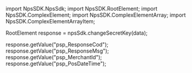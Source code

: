 import NpsSDK.NpsSdk;
import NpsSDK.RootElement;
import NpsSDK.ComplexElement;
import NpsSDK.ComplexElementArray;
import NpsSDK.ComplexElementArrayItem;

RootElement response = npsSdk.changeSecretKey(data);

response.getValue("psp_ResponseCod");
response.getValue("psp_ResponseMsg");
response.getValue("psp_MerchantId");
response.getValue("psp_PosDateTime");
